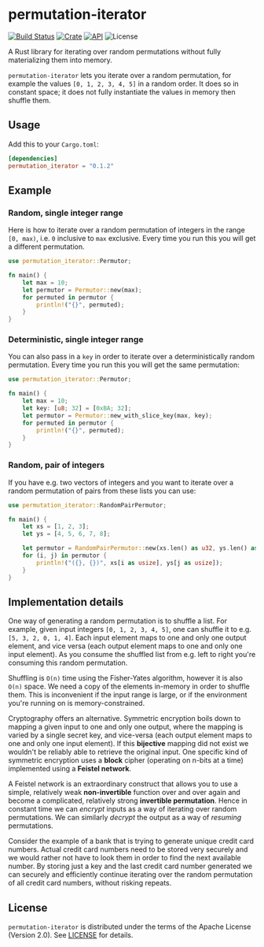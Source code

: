 # permutation-iterator

[![Build Status](https://travis-ci.com/asimihsan/permutation-iterator-rs.svg?branch=master)](https://travis-ci.com/asimihsan/permutation-iterator-rs)
[![Crate](https://img.shields.io/crates/v/permutation_iterator.svg)](https://crates.io/crates/permutation_iterator)
[![API](https://docs.rs/permutation_iterator/badge.svg)](https://docs.rs/permutation_iterator)
![License](https://img.shields.io/crates/l/permutation_iterator.svg)


A Rust library for iterating over random permutations without fully materializing them into memory.

`permutation-iterator` lets you iterate over a random permutation, for example the values `[0, 1, 2, 3, 4, 5]` in a
random order. It does so in constant space; it does not fully instantiate the values in memory then shuffle them.

## Usage

Add this to your `Cargo.toml`:

```toml
[dependencies]
permutation_iterator = "0.1.2"
```

## Example

### Random, single integer range

Here is how to iterate over a random permutation of integers in the range `[0, max)`, i.e. `0` inclusive to `max`
exclusive. Every time you run this you will get a different permutation.

```rust
use permutation_iterator::Permutor;

fn main() {
    let max = 10;
    let permutor = Permutor::new(max);
    for permuted in permutor {
        println!("{}", permuted);
    }
}
```

### Deterministic, single integer range

You can also pass in a `key` in order to iterate over a deterministically random permutation. Every time you run this
you will get the same permutation:

```rust
use permutation_iterator::Permutor;

fn main() {
    let max = 10;
    let key: [u8; 32] = [0xBA; 32];
    let permutor = Permutor::new_with_slice_key(max, key);
    for permuted in permutor {
        println!("{}", permuted);
    }
}
```

### Random, pair of integers

If you have e.g. two vectors of integers and you want to iterate over a random permutation of pairs from these lists
you can use:

```rust
use permutation_iterator::RandomPairPermutor;

fn main() {
    let xs = [1, 2, 3];
    let ys = [4, 5, 6, 7, 8];

    let permutor = RandomPairPermutor::new(xs.len() as u32, ys.len() as u32);
    for (i, j) in permutor {
        println!("({}, {})", xs[i as usize], ys[j as usize]);
    }
}
```

## Implementation details

One way of generating a random permutation is to shuffle a list. For example, given input integers `[0, 1, 2, 3, 4, 5]`,
one can shuffle it to e.g. `[5, 3, 2, 0, 1, 4]`. Each input element maps to one and only one output element, and
vice versa (each output element maps to one and only one input element). As you consume the shuffled list from e.g.
left to right you're consuming this random permutation.

Shuffling is `O(n)` time using the Fisher-Yates algorithm, however it is also `O(n)` space. We need a copy of the
elements in-memory in order to shuffle them. This is inconvenient if the input range is large, or if the environment
you're running on is memory-constrained.

Cryptography offers an alternative. Symmetric encryption boils down to mapping a given input to one and only one output,
where the mapping is varied by a single secret key, and vice-versa (each output element maps to one and only one input
element). If this **bijective** mapping did not exist we wouldn't be reliably able to retrieve the original input. One
specific kind of symmetric encryption uses a **block** cipher (operating on n-bits at a time) implemented using a 
**Feistel network**.

A Feistel network is an extraordinary construct that allows you to use a simple, relatively weak **non-invertible**
function over and over again and become a complicated, relatively strong **invertible permutation**. Hence in
constant time we can _encrypt_ inputs as a way of iterating over random permutations. We can similarly _decrypt_
the output as a way of _resuming_ permutations.

Consider the example of a bank that is trying to generate unique credit card numbers. Actual credit card numbers need
to be stored very securely and we would rather not have to look them in order to find the next available number. By
storing just a key and the last credit card number generated we can securely and efficiently continue iterating over
the random permutation of all credit card numbers, without risking repeats.

## License

`permutation-iterator` is distributed under the terms of the Apache License (Version 2.0). See [LICENSE](LICENSE) for
details.
